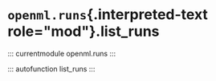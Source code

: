 # `openml.runs`{.interpreted-text role="mod"}.list_runs

::: currentmodule
openml.runs
:::

::: autofunction
list_runs
:::

<div class="clearer"></div>
